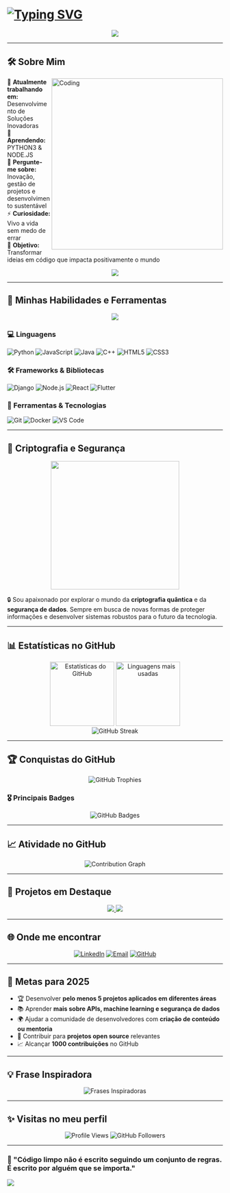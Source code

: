 # [![Typing SVG](https://readme-typing-svg.demolab.com?font=Fira+Code&weight=500&size=24&pause=1000&color=FFD700&center=true&vCenter=true&multiline=true&width=1000&height=100&lines=Olá,+eu+sou+o+Eduardo!;Desenvolvedor+Fullstack+%7C+Apaixonado+por+tecnologia!;Python+%7C+Django+%7C+Node.js+%7C+Flutter;Bem-vindo+ao+meu+perfil!+🚀)](https://git.io/typing-svg)

<div align="center">
  <img src="https://user-images.githubusercontent.com/73097560/115834477-dbab4500-a447-11eb-908a-139a6edaec5c.gif">
</div>

---

## 🛠️ Sobre Mim

<img align="right" alt="Coding" width="400" src="https://media.giphy.com/media/qgQUggAC3Pfv687qPC/giphy.gif">

🔭 **Atualmente trabalhando em:** Desenvolvimento de Soluções Inovadoras  
🌱 **Aprendendo:** PYTHON3 & NODE.JS  
💬 **Pergunte-me sobre:** Inovação, gestão de projetos e desenvolvimento sustentável  
⚡ **Curiosidade:** Vivo a vida sem medo de errar  
🎯 **Objetivo:** Transformar ideias em código que impacta positivamente o mundo  

<div align="center">
  <img src="https://user-images.githubusercontent.com/73097560/115834477-dbab4500-a447-11eb-908a-139a6edaec5c.gif">
</div>

---

## 🚀 Minhas Habilidades e Ferramentas

<div align="center">
  <img src="https://skillicons.dev/icons?i=python,nodejs,django,flutter,java,html,react,git,docker,css,cpp&theme=light" />
</div>

### 💻 Linguagens
![Python](https://img.shields.io/badge/-Python-3776AB?style=for-the-badge&logo=python&logoColor=white)
![JavaScript](https://img.shields.io/badge/-JavaScript-F7DF1E?style=for-the-badge&logo=javascript&logoColor=black)
![Java](https://img.shields.io/badge/-Java-007396?style=for-the-badge&logo=java&logoColor=white)
![C++](https://img.shields.io/badge/-C++-00599C?style=for-the-badge&logo=cplusplus&logoColor=white)
![HTML5](https://img.shields.io/badge/-HTML5-E34F26?style=for-the-badge&logo=html5&logoColor=white)
![CSS3](https://img.shields.io/badge/-CSS3-1572B6?style=for-the-badge&logo=css3&logoColor=white)

### 🛠️ Frameworks & Bibliotecas
![Django](https://img.shields.io/badge/-Django-092E20?style=for-the-badge&logo=django&logoColor=white)
![Node.js](https://img.shields.io/badge/-Node.js-339933?style=for-the-badge&logo=nodedotjs&logoColor=white)
![React](https://img.shields.io/badge/-React-61DAFB?style=for-the-badge&logo=react&logoColor=black)
![Flutter](https://img.shields.io/badge/-Flutter-02569B?style=for-the-badge&logo=flutter&logoColor=white)

### 🔧 Ferramentas & Tecnologias
![Git](https://img.shields.io/badge/-Git-F05032?style=for-the-badge&logo=git&logoColor=white)
![Docker](https://img.shields.io/badge/-Docker-2496ED?style=for-the-badge&logo=docker&logoColor=white)
![VS Code](https://img.shields.io/badge/-VS%20Code-007ACC?style=for-the-badge&logo=visualstudiocode&logoColor=white)

---

## 🔐 Criptografia e Segurança

<div align="center">
  <img src="https://i.makeagif.com/media/8-03-2015/og9Ko6.gif" width="300">
</div>

🔒 Sou apaixonado por explorar o mundo da **criptografia quântica** e da **segurança de dados**. Sempre em busca de novas formas de proteger informações e desenvolver sistemas robustos para o futuro da tecnologia.

---

## 📊 Estatísticas no GitHub

<div align="center">
  <img height="150em" src="https://github-readme-stats.vercel.app/api?username=Fernandespilot&show_icons=true&theme=radical&include_all_commits=true&count_private=true" alt="Estatísticas do GitHub" />
  <img height="150em" src="https://github-readme-stats.vercel.app/api/top-langs/?username=Fernandespilot&layout=compact&theme=radical&langs_count=10" alt="Linguagens mais usadas" />
</div>

<div align="center">
  <img src="https://github-readme-streak-stats.herokuapp.com/?user=Fernandespilot&theme=radical" alt="GitHub Streak" />
</div>

---

## 🏆 Conquistas do GitHub

<div align="center">
  <img src="https://github-profile-trophy.vercel.app/?username=Fernandespilot&theme=radical&no-frame=true&no-bg=false&margin-w=4&row=2&column=4" alt="GitHub Trophies" />
</div>

### 🎖️ Principais Badges
<div align="center">
  <img src="https://github-readme-stats.vercel.app/api?username=Fernandespilot&show_icons=true&theme=radical&show_badges=true" alt="GitHub Badges" />
</div>

---

## 📈 Atividade no GitHub

<div align="center">
  <img src="https://github-readme-activity-graph.vercel.app/graph?username=Fernandespilot&theme=redical&area=true&hide_border=true" alt="Contribution Graph" />
</div>

---

## 🌟 Projetos em Destaque

<div align="center">
  <a href="[https://github.com/brasiledu/Compiladores---2025-1.git">
    <img src="https://github-readme-stats.vercel.app/api/pin/?username=Fernandespilot&repo=Compiladores---2025-1&theme=radical" />
  </a>
  <a href="https://github.com/Mafe519/QualiSoja.git">
    <img src="https://github-readme-stats.vercel.app/api/pin/?username=Mafe519&repo=QualiSoja&theme=radical" />
  </a>
</div>

---

## 🌐 Onde me encontrar

<div align="center">
  
[![LinkedIn](https://img.shields.io/badge/LinkedIn-0077B5?style=for-the-badge&logo=linkedin&logoColor=white)](https://www.linkedin.com/in/eduardo-vinícius-b11753254/)
[![Email](https://img.shields.io/badge/Gmail-D14836?style=for-the-badge&logo=gmail&logoColor=white)](mailto:eduardo.viniciusac@gmail.com)
[![GitHub](https://img.shields.io/badge/GitHub-100000?style=for-the-badge&logo=github&logoColor=white)](https://github.com/brasiledu)

</div>

---

## 🎯 Metas para 2025

- 🏆 Desenvolver **pelo menos 5 projetos aplicados em diferentes áreas**
- 📚 Aprender **mais sobre APIs, machine learning e segurança de dados**
- 🌍 Ajudar a comunidade de desenvolvedores com **criação de conteúdo ou mentoria**
- 🚀 Contribuir para **projetos open source** relevantes
- 📈 Alcançar **1000 contribuições** no GitHub

---

## 💡 Frase Inspiradora

<div align="center">
  <img src="https://readme-typing-svg.demolab.com/?font=Fira+Code&size=18&pause=2000&color=00D4AA&center=true&vCenter=true&width=600&lines=O+codigo+eh+poesia+em+movimento;Transformando+cafe+em+codigo;Debugando+a+vida+uma+linha+por+vez" alt="Frases Inspiradoras" />
</div>

---

## ✨ Visitas no meu perfil

<div align="center">
  <img src="https://komarev.com/ghpvc/?username=Fernandespilot&color=blueviolet&style=for-the-badge" alt="Profile Views" />
  <img src="https://img.shields.io/github/followers/Fernandespilot?label=Followers&style=for-the-badge&color=blue" alt="GitHub Followers" />
</div>

---

  ### 💫 "Código limpo não é escrito seguindo um conjunto de regras. É escrito por alguém que se importa."
  
  <img src="https://user-images.githubusercontent.com/73097560/115834477-dbab4500-a447-11eb-908a-139a6edaec5c.gif">
</div>
